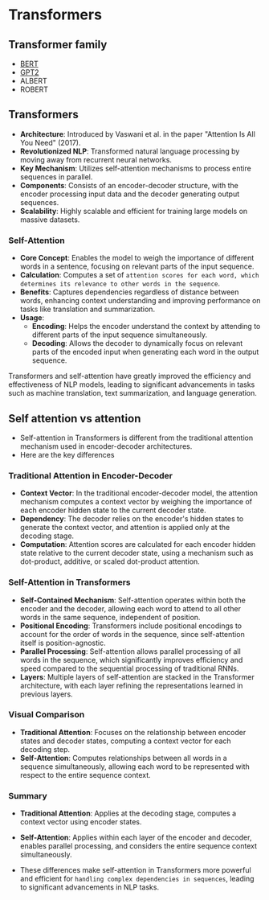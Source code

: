 # Transformers
## Transformer family
- [BERT](bert/README.md)
- [GPT2](gpt/README.md)
- ALBERT
- ROBERT

## Transformers
- **Architecture**: Introduced by Vaswani et al. in the paper "Attention Is All You Need" (2017).
- **Revolutionized NLP**: Transformed natural language processing by moving away from recurrent neural networks.
- **Key Mechanism**: Utilizes self-attention mechanisms to process entire sequences in parallel.
- **Components**: Consists of an encoder-decoder structure, with the encoder processing input data and the decoder generating output sequences.
- **Scalability**: Highly scalable and efficient for training large models on massive datasets.

### Self-Attention
- **Core Concept**: Enables the model to weigh the importance of different words in a sentence, focusing on relevant parts of the input sequence.
- **Calculation**: Computes a set of `attention scores for each word, which determines its relevance to other words in the sequence`.
- **Benefits**: Captures dependencies regardless of distance between words, enhancing context understanding and improving performance on tasks like translation and summarization.
- **Usage**:
  - **Encoding**: Helps the encoder understand the context by attending to different parts of the input sequence simultaneously.
  - **Decoding**: Allows the decoder to dynamically focus on relevant parts of the encoded input when generating each word in the output sequence.

Transformers and self-attention have greatly improved the efficiency and effectiveness of NLP models, leading to significant advancements in tasks such as machine translation, text summarization, and language generation.

## Self attention vs attention 
- Self-attention in Transformers is different from the traditional attention mechanism used in encoder-decoder architectures. 
- Here are the key differences

### Traditional Attention in Encoder-Decoder
- **Context Vector**: In the traditional encoder-decoder model, the attention mechanism computes a context vector by weighing the importance of each encoder hidden state to the current decoder state.
- **Dependency**: The decoder relies on the encoder's hidden states to generate the context vector, and attention is applied only at the decoding stage.
- **Computation**: Attention scores are calculated for each encoder hidden state relative to the current decoder state, using a mechanism such as dot-product, additive, or scaled dot-product attention.

### Self-Attention in Transformers
- **Self-Contained Mechanism**: Self-attention operates within both the encoder and the decoder, allowing each word to attend to all other words in the same sequence, independent of position.
- **Positional Encoding**: Transformers include positional encodings to account for the order of words in the sequence, since self-attention itself is position-agnostic.
- **Parallel Processing**: Self-attention allows parallel processing of all words in the sequence, which significantly improves efficiency and speed compared to the sequential processing of traditional RNNs.
- **Layers**: Multiple layers of self-attention are stacked in the Transformer architecture, with each layer refining the representations learned in previous layers.

### Visual Comparison
- **Traditional Attention**: Focuses on the relationship between encoder states and decoder states, computing a context vector for each decoding step.
- **Self-Attention**: Computes relationships between all words in a sequence simultaneously, allowing each word to be represented with respect to the entire sequence context.

### Summary
- **Traditional Attention**: Applies at the decoding stage, computes a context vector using encoder states.
- **Self-Attention**: Applies within each layer of the encoder and decoder, enables parallel processing, and considers the entire sequence context simultaneously.

- These differences make self-attention in Transformers more powerful and efficient for `handling complex dependencies in sequences`, leading to significant advancements in NLP tasks.
